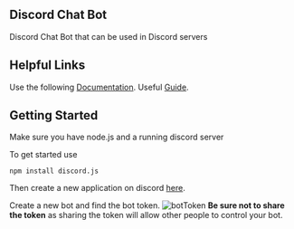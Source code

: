 ## Discord Chat Bot
Discord Chat Bot that can be used in Discord servers

## Helpful Links
Use the following [Documentation](https://discord.js.org/#/docs/main/stable/general/welcome).
Useful [Guide](https://discordjs.guide/#/).

## Getting Started
Make sure you have node.js and a running discord server 

To get started use
```
npm install discord.js
```

Then create a new application on discord [here](https://discordapp.com/developers/applications/).

Create a new bot and find the bot token.
![botToken](https://i.imgur.com/xQ4AbJa.jpg)
**Be sure not to share the token** as sharing the token will allow other people to control your bot.